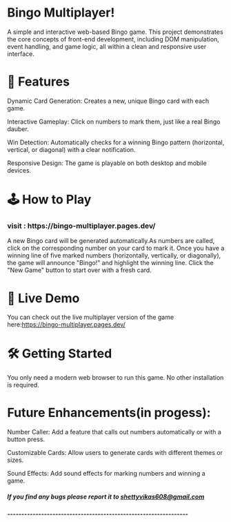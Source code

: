 <h1>Bingo Multiplayer!</h1>
A simple and interactive web-based Bingo game. This project demonstrates the core concepts of front-end development, including DOM manipulation, event handling, and game logic, all within a clean and responsive user interface.
<br>

<h1>🌟 Features</h1>
<p>
Dynamic Card Generation: Creates a new, unique Bingo card with each game.

Interactive Gameplay: Click on numbers to mark them, just like a real Bingo dauber.

Win Detection: Automatically checks for a winning Bingo pattern (horizontal, vertical, or diagonal) with a clear notification.

Responsive Design: The game is playable on both desktop and mobile devices.

</p>
<h1>🕹️ How to Play</h1>

<h3>visit :  https://bingo-multiplayer.pages.dev/</h3>

A new Bingo card will be generated automatically.As numbers are called, click on the corresponding number on your card to mark it.
Once you have a winning line of five marked numbers (horizontally, vertically, or diagonally), the game will announce "Bingo!" and highlight the winning line.
Click the "New Game" button to start over with a fresh card.

<h1>🚀 Live Demo</h1>

You can check out the live multiplayer version of the game here:https://bingo-multiplayer.pages.dev/

<h1>🛠️ Getting Started</h1>

You only need a modern web browser to run this game. No other installation is required.


<h1>Future Enhancements(in progess):</h1>

Number Caller: Add a feature that calls out numbers automatically or with a button press.

Customizable Cards: Allow users to generate cards with different themes or sizes.

Sound Effects: Add sound effects for marking numbers and winning a game.

<h5>If you find any bugs please report it to <a href="[shettyvikas608@gmail.com](https://mail.google.com/mail/u/0/#inbox?compose=CllgCJfqbkbLRfWmRCLTZkMjdvBFZdSVDTmlXNXPsWWzxDzwqxTQCzwkkhQvwbLvjnRrZfNqLKg)">shettyvikas608@gmail.com</a></h5>


<h5>----------------------------------------------------------------</h5>
